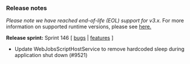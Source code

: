 ### Release notes
<!-- Please add your release notes in the following format:
- My change description (#PR)
-->
*Please note we have reached end-of-life (EOL) support for v3.x.* For more information on supported runtime versions, please see [here.](https://learn.microsoft.com/en-us/azure/azure-functions/functions-versions?tabs=v4&pivots=programming-language-csharp)

**Release sprint:** Sprint 146
[ [bugs](https://github.com/Azure/azure-functions-host/issues?q=is%3Aissue+milestone%3A%22Functions+Sprint+146%22+label%3Abug+is%3Aclosed) | [features](https://github.com/Azure/azure-functions-host/issues?q=is%3Aissue+milestone%3A%22Functions+Sprint+146%22+label%3Afeature+is%3Aclosed) ]

- Update WebJobsScriptHostService to remove hardcoded sleep during application shut down (#9521)
